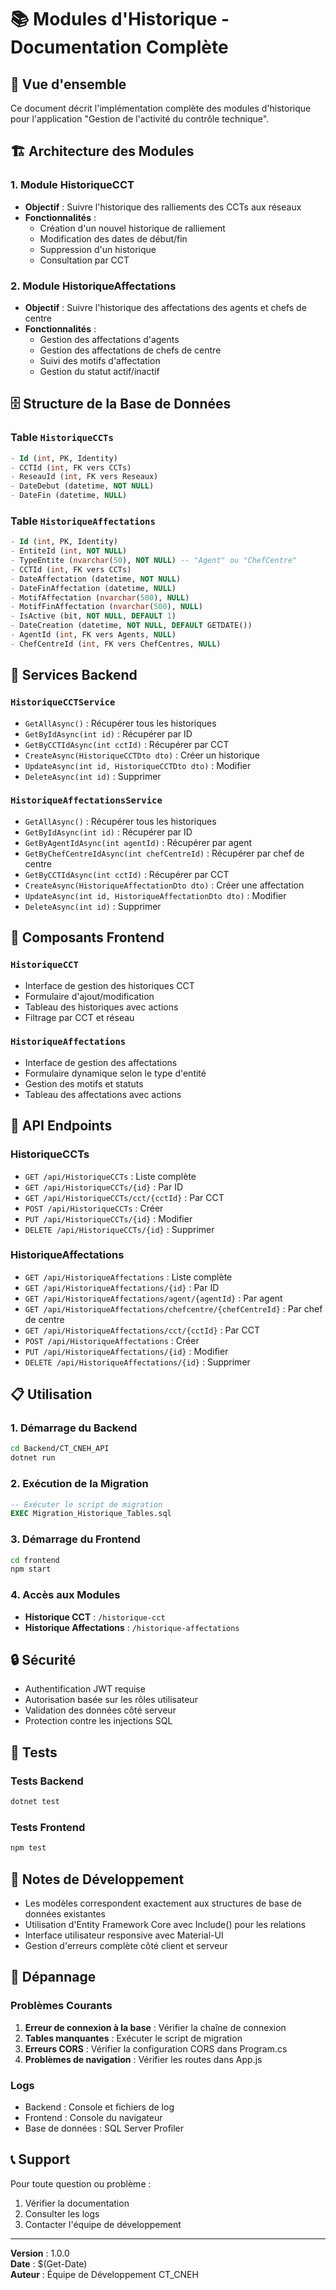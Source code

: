 # 📚 Modules d'Historique - Documentation Complète

## 🎯 Vue d'ensemble

Ce document décrit l'implémentation complète des modules d'historique pour l'application "Gestion de l'activité du contrôle technique".

## 🏗️ Architecture des Modules

### 1. **Module HistoriqueCCT**
- **Objectif** : Suivre l'historique des ralliements des CCTs aux réseaux
- **Fonctionnalités** :
  - Création d'un nouvel historique de ralliement
  - Modification des dates de début/fin
  - Suppression d'un historique
  - Consultation par CCT

### 2. **Module HistoriqueAffectations**
- **Objectif** : Suivre l'historique des affectations des agents et chefs de centre
- **Fonctionnalités** :
  - Gestion des affectations d'agents
  - Gestion des affectations de chefs de centre
  - Suivi des motifs d'affectation
  - Gestion du statut actif/inactif

## 🗄️ Structure de la Base de Données

### Table `HistoriqueCCTs`
```sql
- Id (int, PK, Identity)
- CCTId (int, FK vers CCTs)
- ReseauId (int, FK vers Reseaux)
- DateDebut (datetime, NOT NULL)
- DateFin (datetime, NULL)
```

### Table `HistoriqueAffectations`
```sql
- Id (int, PK, Identity)
- EntiteId (int, NOT NULL)
- TypeEntite (nvarchar(50), NOT NULL) -- "Agent" ou "ChefCentre"
- CCTId (int, FK vers CCTs)
- DateAffectation (datetime, NOT NULL)
- DateFinAffectation (datetime, NULL)
- MotifAffectation (nvarchar(500), NULL)
- MotifFinAffectation (nvarchar(500), NULL)
- IsActive (bit, NOT NULL, DEFAULT 1)
- DateCreation (datetime, NOT NULL, DEFAULT GETDATE())
- AgentId (int, FK vers Agents, NULL)
- ChefCentreId (int, FK vers ChefCentres, NULL)
```

## 🔧 Services Backend

### `HistoriqueCCTService`
- `GetAllAsync()` : Récupérer tous les historiques
- `GetByIdAsync(int id)` : Récupérer par ID
- `GetByCCTIdAsync(int cctId)` : Récupérer par CCT
- `CreateAsync(HistoriqueCCTDto dto)` : Créer un historique
- `UpdateAsync(int id, HistoriqueCCTDto dto)` : Modifier
- `DeleteAsync(int id)` : Supprimer

### `HistoriqueAffectationsService`
- `GetAllAsync()` : Récupérer tous les historiques
- `GetByIdAsync(int id)` : Récupérer par ID
- `GetByAgentIdAsync(int agentId)` : Récupérer par agent
- `GetByChefCentreIdAsync(int chefCentreId)` : Récupérer par chef de centre
- `GetByCCTIdAsync(int cctId)` : Récupérer par CCT
- `CreateAsync(HistoriqueAffectationDto dto)` : Créer une affectation
- `UpdateAsync(int id, HistoriqueAffectationDto dto)` : Modifier
- `DeleteAsync(int id)` : Supprimer

## 🎨 Composants Frontend

### `HistoriqueCCT`
- Interface de gestion des historiques CCT
- Formulaire d'ajout/modification
- Tableau des historiques avec actions
- Filtrage par CCT et réseau

### `HistoriqueAffectations`
- Interface de gestion des affectations
- Formulaire dynamique selon le type d'entité
- Gestion des motifs et statuts
- Tableau des affectations avec actions

## 🚀 API Endpoints

### HistoriqueCCTs
- `GET /api/HistoriqueCCTs` : Liste complète
- `GET /api/HistoriqueCCTs/{id}` : Par ID
- `GET /api/HistoriqueCCTs/cct/{cctId}` : Par CCT
- `POST /api/HistoriqueCCTs` : Créer
- `PUT /api/HistoriqueCCTs/{id}` : Modifier
- `DELETE /api/HistoriqueCCTs/{id}` : Supprimer

### HistoriqueAffectations
- `GET /api/HistoriqueAffectations` : Liste complète
- `GET /api/HistoriqueAffectations/{id}` : Par ID
- `GET /api/HistoriqueAffectations/agent/{agentId}` : Par agent
- `GET /api/HistoriqueAffectations/chefcentre/{chefCentreId}` : Par chef de centre
- `GET /api/HistoriqueAffectations/cct/{cctId}` : Par CCT
- `POST /api/HistoriqueAffectations` : Créer
- `PUT /api/HistoriqueAffectations/{id}` : Modifier
- `DELETE /api/HistoriqueAffectations/{id}` : Supprimer

## 📋 Utilisation

### 1. **Démarrage du Backend**
```bash
cd Backend/CT_CNEH_API
dotnet run
```

### 2. **Exécution de la Migration**
```sql
-- Exécuter le script de migration
EXEC Migration_Historique_Tables.sql
```

### 3. **Démarrage du Frontend**
```bash
cd frontend
npm start
```

### 4. **Accès aux Modules**
- **Historique CCT** : `/historique-cct`
- **Historique Affectations** : `/historique-affectations`

## 🔒 Sécurité

- Authentification JWT requise
- Autorisation basée sur les rôles utilisateur
- Validation des données côté serveur
- Protection contre les injections SQL

## 🧪 Tests

### Tests Backend
```bash
dotnet test
```

### Tests Frontend
```bash
npm test
```

## 📝 Notes de Développement

- Les modèles correspondent exactement aux structures de base de données existantes
- Utilisation d'Entity Framework Core avec Include() pour les relations
- Interface utilisateur responsive avec Material-UI
- Gestion d'erreurs complète côté client et serveur

## 🚨 Dépannage

### Problèmes Courants
1. **Erreur de connexion à la base** : Vérifier la chaîne de connexion
2. **Tables manquantes** : Exécuter le script de migration
3. **Erreurs CORS** : Vérifier la configuration CORS dans Program.cs
4. **Problèmes de navigation** : Vérifier les routes dans App.js

### Logs
- Backend : Console et fichiers de log
- Frontend : Console du navigateur
- Base de données : SQL Server Profiler

## 📞 Support

Pour toute question ou problème :
1. Vérifier la documentation
2. Consulter les logs
3. Contacter l'équipe de développement

---

**Version** : 1.0.0  
**Date** : $(Get-Date)  
**Auteur** : Équipe de Développement CT_CNEH

